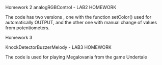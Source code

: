 Homework 2
analogRGBControl - LAB2 HOMEWORK

The code has two versions , one with the function setColor() used for automatically OUTPUT, and the other one with manual change of values from potentiometers.

Homework 3

KnockDetectorBuzzerMelody - LAB3 HOMEWORK

The code is used for playing Megalovania from the game Undertale
